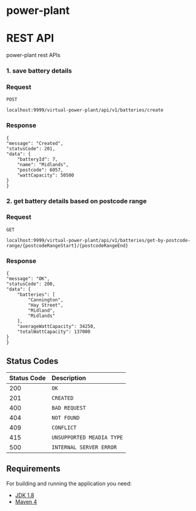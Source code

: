 # power-plant

# REST API

power-plant rest APIs

### 1. save battery details

### Request

`POST`

    localhost:9999/virtual-power-plant/api/v1/batteries/create

### Response

    {
    "message": "Created",
    "statusCode": 201,
    "data": {
        "batteryId": 7,
        "name": "Midlands",
        "postcode": 6057,
        "wattCapacity": 50500
    }
    }

### 2. get battery details based on postcode range

### Request

`GET`

    localhost:9999/virtual-power-plant/api/v1/batteries/get-by-postcode-range/{postcodeRangeStart}/{postcodeRangeEnd}

### Response

    {
    "message": "OK",
    "statusCode": 200,
    "data": {
        "batteries": [
            "Cannington",
            "Hay Street",
            "Midland",
            "Midlands"
        ],
        "averageWattCapacity": 34250,
        "totalWattCapacity": 137000
    }
    }




## Status Codes

| Status Code | Description               |
|:------------|:--------------------------|
| 200         | `OK`                      |
| 201         | `CREATED`                 |
| 400         | `BAD REQUEST`             |
| 404         | `NOT FOUND`               |
| 409         | `CONFLICT`                |
| 415         | `UNSUPPORTED MEADIA TYPE` |
| 500         | `INTERNAL SERVER ERROR`   |


## Requirements

For building and running the application you need:

- [JDK 1.8](http://www.oracle.com/technetwork/java/javase/downloads/jdk8-downloads-2133151.html)
- [Maven 4](https://maven.apache.org)
